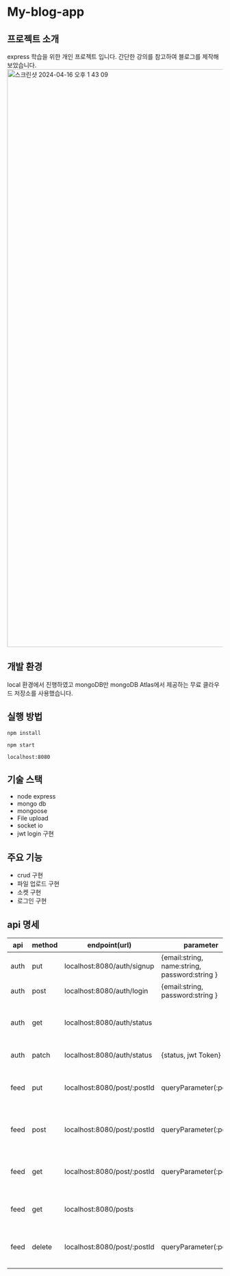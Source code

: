 # My-blog-app

## 프로젝트 소개
express 학습을 위한 개인 프로젝트 입니다. 간단한 강의를 참고하여 블로그를 제작해보았습니다.
<img width="1350" alt="스크린샷 2024-04-16 오후 1 43 09" src="https://github.com/Jeong-wonho/my-blog-app/assets/67899479/6b4e95d3-37bc-4805-a079-29af10f99082">


## 개발 환경
local 환경에서 진행하였고
mongoDB만 mongoDB Atlas에서 제공하는 무료 클라우드 저장소를 사용했습니다.

## 실행 방법
```
npm install
```
```
npm start
```
```
localhost:8080
```
## 기술 스택
* node express
* mongo db
* mongoose
* File upload
* socket io
* jwt login 구현
  
## 주요 기능
* crud 구현
* 파일 업로드 구현
* 소켓 구현
* 로그인 구현
  
## api 명세
|api|method|endpoint(url)|parameter|설명|
|----|--|---|---|--|
|auth|put|localhost:8080/auth/signup|{email:string, name:string, password:string }| 회원가입 api |
|auth|post|localhost:8080/auth/login|{email:string, password:string }|로그인 api|
|auth|get|localhost:8080/auth/status||jwt token을 통해 확인된 id|
|auth|patch|localhost:8080/auth/status|{status, jwt Token}|상태 변경 api|
|feed|put|localhost:8080/post/:postId|queryParameter(:postId)| 해당 게시물(postId) 수정 
|feed|post|localhost:8080/post/:postId|queryParameter(:postId)|해당 게시물(postId) 생성|
|feed|get|localhost:8080/post/:postId|queryParameter(:postId)|해당 게시물(postId) 조회|
|feed|get|localhost:8080/posts||전체 게시물 조회|
|feed|delete|localhost:8080/post/:postId|queryParameter(:postId)|해당 게시물(postId) 삭제|

